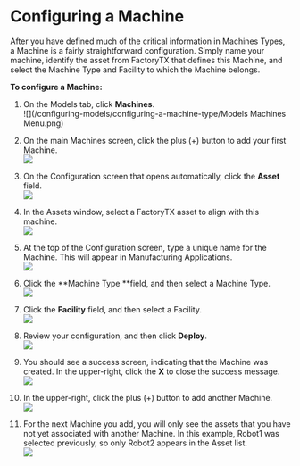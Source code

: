# Configuring a Machine

After you have defined much of the critical information in Machines Types, a Machine is a fairly straightforward configuration. Simply name your machine, identify the asset from FactoryTX that defines this Machine, and select the Machine Type and Facility to which the Machine belongs.

**To configure a Machine:**

1. On the Models tab, click **Machines**.  
   ![](/configuring-models/configuring-a-machine-type/Models Machines Menu.png)

2. On the main Machines screen, click the plus \(+\) button to add your first Machine.  
   ![](/configuring-models/configuring-a-machine-type/Machine1.png)

3. On the Configuration screen that opens automatically, click the **Asset** field.  
   ![](/configuring-models/configuring-a-machine-type/Machine2.png)

4. In the Assets window, select a FactoryTX asset to align with this machine.  
   ![](/configuring-models/configuring-a-machine-type/Machine3.png)

5. At the top of the Configuration screen, type a unique name for the Machine. This will appear in Manufacturing Applications.  
   ![](/configuring-models/configuring-a-machine-type/Machine4.png)

6. Click the **Machine Type **field, and then select a Machine Type.  
   ![](/configuring-models/configuring-a-machine-type/Machine5.png)

7. Click the **Facility** field, and then select a Facility.  
   ![](/configuring-models/configuring-a-machine-type/Machine6.png)

8. Review your configuration, and then click **Deploy**.  
   ![](/configuring-models/configuring-a-machine-type/Machine7.png)

9. You should see a success screen, indicating that the Machine was created. In the upper-right, click the **X** to close the success message.  
   ![](/configuring-models/configuring-a-machine-type/Machine8.png)

10. In the upper-right, click the plus \(+\) button to add another Machine.  
    ![](/configuring-models/configuring-a-machine-type/Machine9.png)

11. For the next Machine you add, you will only see the assets that you have not yet associated with another Machine. In this example, Robot1 was selected previously, so only Robot2 appears in the Asset list.  
    ![](/configuring-models/configuring-a-machine-type/Machine10.png)



